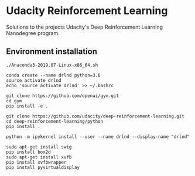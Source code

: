 # Udacity Reinforcement Learning
Solutions to the projects Udacity's Deep Reinforcement Learning Nanodegree program.

## Environment installation
```
./Anaconda3-2019.07-Linux-x86_64.sh

conda create --name drlnd python=3.6
source activate drlnd
echo 'source activate drlnd' >> ~/.bashrc

git clone https://github.com/openai/gym.git
cd gym
pip install -e .

git clone https://github.com/udacity/deep-reinforcement-learning.git
cd deep-reinforcement-learning/python
pip install .

python -m ipykernel install --user --name drlnd --display-name "drlnd"

sudo apt-get install swig
pip install box2d
sudo apt-get install xvfb
pip install xvfbwrapper
pip install pyvirtualdisplay
